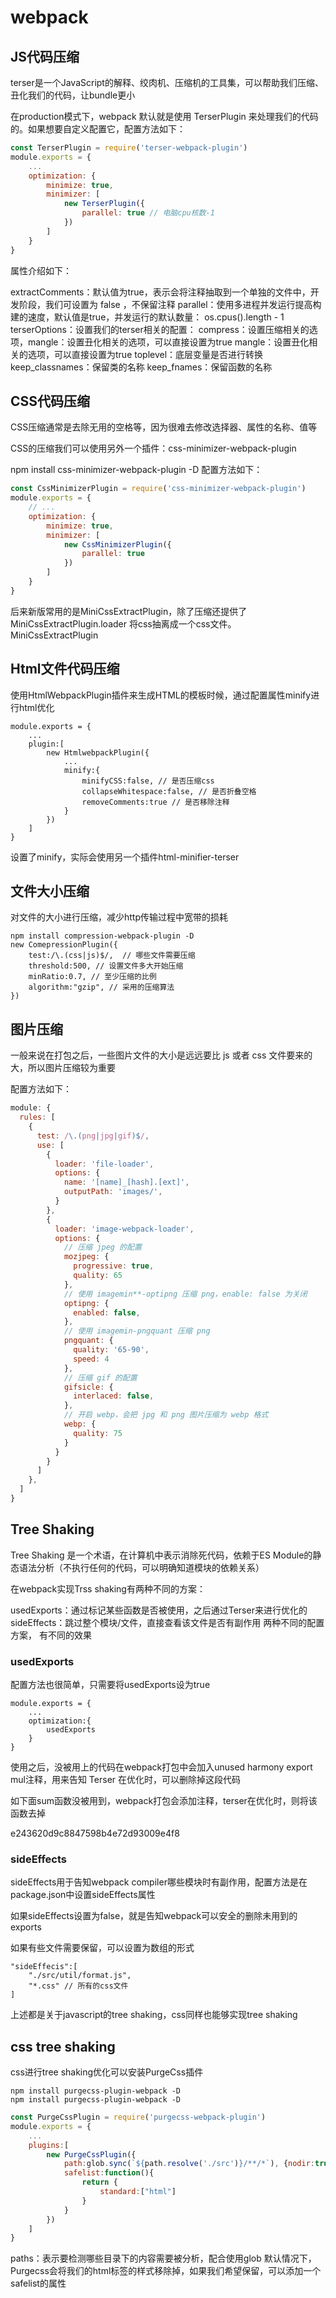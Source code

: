
# webpack

## JS代码压缩
terser是一个JavaScript的解释、绞肉机、压缩机的工具集，可以帮助我们压缩、丑化我们的代码，让bundle更小

在production模式下，webpack 默认就是使用 TerserPlugin 来处理我们的代码的。如果想要自定义配置它，配置方法如下：
```js
const TerserPlugin = require('terser-webpack-plugin')
module.exports = {
    ...
    optimization: {
        minimize: true,
        minimizer: [
            new TerserPlugin({
                parallel: true // 电脑cpu核数-1
            })
        ]
    }
}
```
属性介绍如下：

extractComments：默认值为true，表示会将注释抽取到一个单独的文件中，开发阶段，我们可设置为 false ，不保留注释
parallel：使用多进程并发运行提高构建的速度，默认值是true，并发运行的默认数量： os.cpus().length - 1
terserOptions：设置我们的terser相关的配置：
compress：设置压缩相关的选项，mangle：设置丑化相关的选项，可以直接设置为true
mangle：设置丑化相关的选项，可以直接设置为true
toplevel：底层变量是否进行转换
keep_classnames：保留类的名称
keep_fnames：保留函数的名称

## CSS代码压缩
CSS压缩通常是去除无用的空格等，因为很难去修改选择器、属性的名称、值等

CSS的压缩我们可以使用另外一个插件：css-minimizer-webpack-plugin

npm install css-minimizer-webpack-plugin -D
配置方法如下：

```js
const CssMinimizerPlugin = require('css-minimizer-webpack-plugin')
module.exports = {
    // ...
    optimization: {
        minimize: true,
        minimizer: [
            new CssMinimizerPlugin({
                parallel: true
            })
        ]
    }
}
```

后来新版常用的是MiniCssExtractPlugin，除了压缩还提供了MiniCssExtractPlugin.loader 将css抽离成一个css文件。
MiniCssExtractPlugin

## Html文件代码压缩
使用HtmlWebpackPlugin插件来生成HTML的模板时候，通过配置属性minify进行html优化

```
module.exports = {
    ...
    plugin:[
        new HtmlwebpackPlugin({
            ...
            minify:{
                minifyCSS:false, // 是否压缩css
                collapseWhitespace:false, // 是否折叠空格
                removeComments:true // 是否移除注释
            }
        })
    ]
}
```
设置了minify，实际会使用另一个插件html-minifier-terser

## 文件大小压缩
对文件的大小进行压缩，减少http传输过程中宽带的损耗
```
npm install compression-webpack-plugin -D
new ComepressionPlugin({
    test:/\.(css|js)$/,  // 哪些文件需要压缩
    threshold:500, // 设置文件多大开始压缩
    minRatio:0.7, // 至少压缩的比例
    algorithm:"gzip", // 采用的压缩算法
})
```


## 图片压缩
一般来说在打包之后，一些图片文件的大小是远远要比 js 或者 css 文件要来的大，所以图片压缩较为重要

配置方法如下：
```js
module: {
  rules: [
    {
      test: /\.(png|jpg|gif)$/,
      use: [
        {
          loader: 'file-loader',
          options: {
            name: '[name]_[hash].[ext]',
            outputPath: 'images/',
          }
        },
        {
          loader: 'image-webpack-loader',
          options: {
            // 压缩 jpeg 的配置
            mozjpeg: {
              progressive: true,
              quality: 65
            },
            // 使用 imagemin**-optipng 压缩 png，enable: false 为关闭
            optipng: {
              enabled: false,
            },
            // 使用 imagemin-pngquant 压缩 png
            pngquant: {
              quality: '65-90',
              speed: 4
            },
            // 压缩 gif 的配置
            gifsicle: {
              interlaced: false,
            },
            // 开启 webp，会把 jpg 和 png 图片压缩为 webp 格式
            webp: {
              quality: 75
            }
          }
        }
      ]
    },
  ]
} 
```

## Tree Shaking
Tree Shaking 是一个术语，在计算机中表示消除死代码，依赖于ES Module的静态语法分析（不执行任何的代码，可以明确知道模块的依赖关系）

在webpack实现Trss shaking有两种不同的方案：

usedExports：通过标记某些函数是否被使用，之后通过Terser来进行优化的
sideEffects：跳过整个模块/文件，直接查看该文件是否有副作用
两种不同的配置方案， 有不同的效果

### usedExports
配置方法也很简单，只需要将usedExports设为true
```
module.exports = {
    ...
    optimization:{
        usedExports
    }
}
```
使用之后，没被用上的代码在webpack打包中会加入unused harmony export mul注释，用来告知 Terser 在优化时，可以删除掉这段代码

如下面sum函数没被用到，webpack打包会添加注释，terser在优化时，则将该函数去掉

e243620d9c8847598b4e72d93009e4f8

### sideEffects
sideEffects用于告知webpack compiler哪些模块时有副作用，配置方法是在package.json中设置sideEffects属性

如果sideEffects设置为false，就是告知webpack可以安全的删除未用到的exports

如果有些文件需要保留，可以设置为数组的形式
```
"sideEffecis":[
    "./src/util/format.js",
    "*.css" // 所有的css文件
]
```
上述都是关于javascript的tree shaking，css同样也能够实现tree shaking


## css tree shaking
css进行tree shaking优化可以安装PurgeCss插件
```
npm install purgecss-plugin-webpack -D
npm install purgecss-plugin-webpack -D
```

```js
const PurgeCssPlugin = require('purgecss-webpack-plugin')
module.exports = {
    ...
    plugins:[
        new PurgeCssPlugin({
            path:glob.sync(`${path.resolve('./src')}/**/*`), {nodir:true}// src里面的所有文件
            safelist:function(){
                return {
                    standard:["html"]
                }
            }
        })
    ]
}
```
paths：表示要检测哪些目录下的内容需要被分析，配合使用glob
默认情况下，Purgecss会将我们的html标签的样式移除掉，如果我们希望保留，可以添加一个safelist的属性